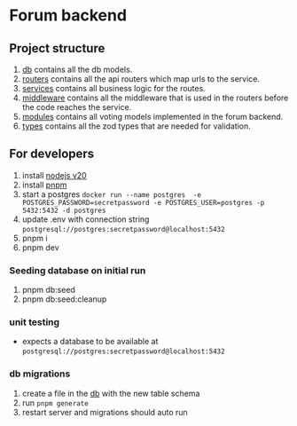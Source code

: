# Forum backend

## Project structure

1. [db](./src/db/) contains all the db models.
2. [routers](./src/routers/) contains all the api routers which map urls to the service.
3. [services](./src/services/) contains all business logic for the routes.
4. [middleware](./src/middleware/) contains all the middleware that is used in the routers before the code reaches the service.
5. [modules](./src/modules/) contains all voting models implemented in the forum backend.
6. [types](./src/types/) contains all the zod types that are needed for validation.

## For developers

1. install [nodejs v20](https://nodejs.org/en/download)
2. install [pnpm](https://pnpm.io/installation#using-npm)
3. start a postgres `docker run --name postgres  -e POSTGRES_PASSWORD=secretpassword -e POSTGRES_USER=postgres -p 5432:5432 -d postgres`
4. update .env with connection string `postgresql://postgres:secretpassword@localhost:5432`
5. pnpm i
6. pnpm dev

### Seeding database on initial run

1. pnpm db:seed
2. pnpm db:seed:cleanup

### unit testing

- expects a database to be available at `postgresql://postgres:secretpassword@localhost:5432`

### db migrations

1. create a file in the [db](./src/db/) with the new table schema
2. run `pnpm generate`
3. restart server and migrations should auto run
